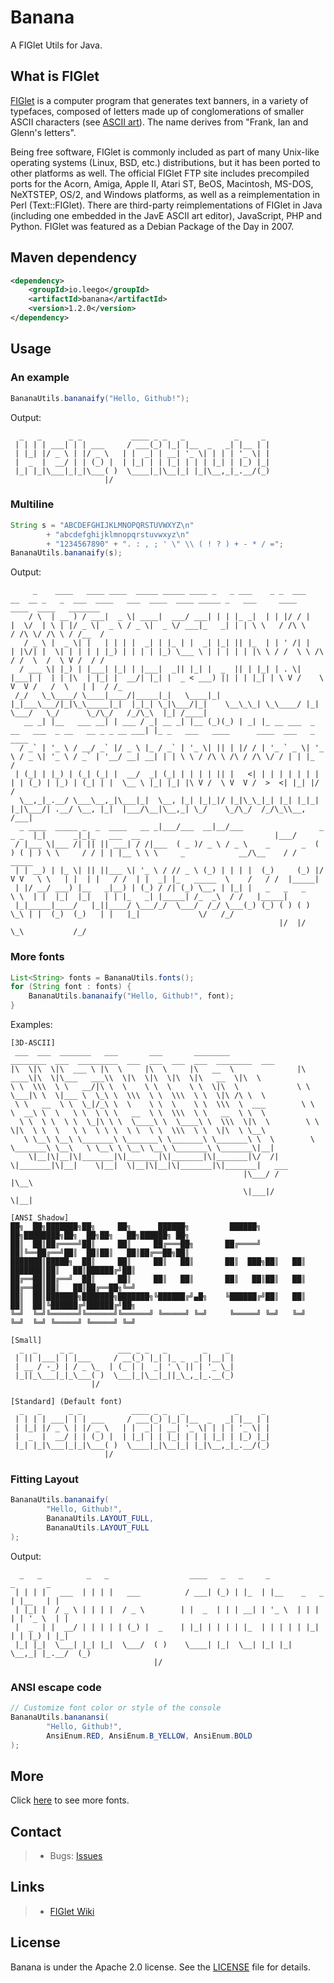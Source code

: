 # Banana

A FIGlet Utils for Java.

## What is FIGlet
 
[FIGlet](https://en.wikipedia.org/wiki/FIGlet) is a computer program that generates text banners, in a variety of typefaces, composed of letters made up of conglomerations of smaller 
ASCII characters (see [ASCII art](https://en.wikipedia.org/wiki/ASCII_art)). The name derives from "Frank, Ian and Glenn's letters".

Being free software, FIGlet is commonly included as part of many Unix-like operating systems (Linux, BSD, etc.) distributions, but it has been ported to other platforms as well. The official FIGlet FTP site includes precompiled ports for the Acorn, Amiga, Apple II, Atari ST, BeOS, Macintosh, MS-DOS, NeXTSTEP, OS/2, and Windows platforms, as well as a reimplementation in Perl (Text::FIGlet). There are third-party reimplementations of FIGlet in Java (including one embedded in the JavE ASCII art editor), JavaScript, PHP and Python. FIGlet was featured as a Debian Package of the Day in 2007.

## Maven dependency

```xml
<dependency>
    <groupId>io.leego</groupId>
    <artifactId>banana</artifactId>
    <version>1.2.0</version>
</dependency>
```

## Usage

### An example 

```java
BananaUtils.bananaify("Hello, Github!");
```
Output: 
```
  _   _      _ _           ____ _ _   _           _     _ 
 | | | | ___| | | ___     / ___(_) |_| |__  _   _| |__ | |
 | |_| |/ _ \ | |/ _ \   | |  _| | __| '_ \| | | | '_ \| |
 |  _  |  __/ | | (_) |  | |_| | | |_| | | | |_| | |_) |_|
 |_| |_|\___|_|_|\___( )  \____|_|\__|_| |_|\__,_|_.__/(_)
                     |/                                   
```


### Multiline

```java
String s = "ABCDEFGHIJKLMNOPQRSTUVWXYZ\n"
        + "abcdefghijklmnopqrstuvwxyz\n"
        + "1234567890" + ". : , ; ' \" \\ ( ! ? ) + - * / =";
BananaUtils.bananaify(s);
```
Output: 
```
     _    ____   ____ ____  _____ _____ ____ _   _ ___    _ _  ___     __  __ _   _  ___  ____   ___  ____  ____ _____ _   ___     ____        ____  ____   _______
    / \  | __ ) / ___|  _ \| ____|  ___/ ___| | | |_ _|  | | |/ / |   |  \/  | \ | |/ _ \|  _ \ / _ \|  _ \/ ___|_   _| | | \ \   / /\ \      / /\ \/ /\ \ / /__  /
   / _ \ |  _ \| |   | | | |  _| | |_ | |  _| |_| || |_  | | ' /| |   | |\/| |  \| | | | | |_) | | | | |_) \___ \ | | | | | |\ \ / /  \ \ /\ / /  \  /  \ V /  / / 
  / ___ \| |_) | |___| |_| | |___|  _|| |_| |  _  || | |_| | . \| |___| |  | | |\  | |_| |  __/| |_| |  _ < ___) || | | |_| | \ V /    \ V  V /   /  \   | |  / /_ 
 /_/   \_\____/ \____|____/|_____|_|   \____|_| |_|___\___/|_|\_\_____|_|  |_|_| \_|\___/|_|    \__\_\_| \_\____/ |_|  \___/   \_/      \_/\_/   /_/\_\  |_| /____|
   __ _| |__   ___ __| | ___ / _| __ _| |__ (_)(_) | _| |_ __ ___  _ __   ___  _ __   __ _ _ __ ___| |_ _   ___   ____      ____  ___   _ ____                     
  / _` | '_ \ / __/ _` |/ _ \ |_ / _` | '_ \| || | |/ / | '_ ` _ \| '_ \ / _ \| '_ \ / _` | '__/ __| __| | | \ \ / /\ \ /\ / /\ \/ / | | |_  /                     
 | (_| | |_) | (_| (_| |  __/  _| (_| | | | | || |   <| | | | | | | | | | (_) | |_) | (_| | |  \__ \ |_| |_| |\ V /  \ V  V /  >  <| |_| |/ /                      
  \__,_|_.__/ \___\__,_|\___|_|  \__, |_| |_|_|/ |_|\_\_|_| |_| |_|_| |_|\___/| .__/ \__, |_|  |___/\__|\__,_| \_/    \_/\_/  /_/\_\\__, /___|                     
  _ ____  _____ _  _  ____   __ _|___/___  __|__/___                 _   _ _  |_|      _|_|_   ___  __                              |___/                          
 / |___ \|___ /| || || ___| / /|___  ( _ )/ _ \ / _ \    _       _  ( ) ( | ) \ \     / / | | |__ \ \ \     _            __/\__    / /  _____                      
 | | __) | |_ \| || ||___ \| '_ \ / // _ \ (_) | | | |  (_)     (_) |/   V V   \ \   | |  | |   / /  | |  _| |_   _____  \    /   / /  |_____|                     
 | |/ __/ ___) |__   _|__) | (_) / /| (_) \__, | |_| |   _   _   _              \ \  | |  |_|  |_|   | | |_   _| |_____| /_  _\  / /   |_____|                     
 |_|_____|____/   |_||____/ \___/_/  \___/  /_/ \___(_) (_) ( ) ( )              \_\ | |  (_)  (_)   | |   |_|             \/   /_/                                
                                                            |/  |/                    \_\           /_/                                                            
```


### More fonts

```java
List<String> fonts = BananaUtils.fonts();
for (String font : fonts) {
    BananaUtils.bananaify("Hello, Github!", font);
}
```
Examples:
```
[3D-ASCII]
 ___  ___  _______   ___       ___       ________                ________  ___  _________  ___  ___  ___  ___  ________  ___       
|\  \|\  \|\  ___ \ |\  \     |\  \     |\   __  \              |\   ____\|\  \|\___   ___\\  \|\  \|\  \|\  \|\   __  \|\  \      
\ \  \\\  \ \   __/|\ \  \    \ \  \    \ \  \|\  \             \ \  \___|\ \  \|___ \  \_\ \  \\\  \ \  \\\  \ \  \|\ /\ \  \     
 \ \   __  \ \  \_|/_\ \  \    \ \  \    \ \  \\\  \  ___        \ \  \  __\ \  \   \ \  \ \ \   __  \ \  \\\  \ \   __  \ \  \    
  \ \  \ \  \ \  \_|\ \ \  \____\ \  \____\ \  \\\  \|\  \        \ \  \|\  \ \  \   \ \  \ \ \  \ \  \ \  \\\  \ \  \|\  \ \__\   
   \ \__\ \__\ \_______\ \_______\ \_______\ \_______\ \  \        \ \_______\ \__\   \ \__\ \ \__\ \__\ \_______\ \_______\|__|   
    \|__|\|__|\|_______|\|_______|\|_______|\|_______|\/  /|        \|_______|\|__|    \|__|  \|__|\|__|\|_______|\|_______|   ___ 
                                                    |\___/ /                                                                  |\__\
                                                    \|___|/                                                                   \|__|
                                                                                                                                   
[ANSI_Shadow]
██╗  ██╗███████╗██╗     ██╗      ██████╗         ██████╗ ██╗████████╗██╗  ██╗██╗   ██╗██████╗ ██╗
██║  ██║██╔════╝██║     ██║     ██╔═══██╗       ██╔════╝ ██║╚══██╔══╝██║  ██║██║   ██║██╔══██╗██║
███████║█████╗  ██║     ██║     ██║   ██║       ██║  ███╗██║   ██║   ███████║██║   ██║██████╔╝██║
██╔══██║██╔══╝  ██║     ██║     ██║   ██║       ██║   ██║██║   ██║   ██╔══██║██║   ██║██╔══██╗╚═╝
██║  ██║███████╗███████╗███████╗╚██████╔╝▄█╗    ╚██████╔╝██║   ██║   ██║  ██║╚██████╔╝██████╔╝██╗
╚═╝  ╚═╝╚══════╝╚══════╝╚══════╝ ╚═════╝ ╚═╝     ╚═════╝ ╚═╝   ╚═╝   ╚═╝  ╚═╝ ╚═════╝ ╚═════╝ ╚═╝
                                                                                                 
[Small]
  _  _     _ _          ___ _ _   _        _    _ 
 | || |___| | |___     / __(_) |_| |_ _  _| |__| |
 | __ / -_) | / _ \_  | (_ | |  _| ' \ || | '_ \_|
 |_||_\___|_|_\___( )  \___|_|\__|_||_\_,_|_.__(_)
                  |/                              

[Standard] (Default font)
  _   _      _ _           ____ _ _   _           _     _ 
 | | | | ___| | | ___     / ___(_) |_| |__  _   _| |__ | |
 | |_| |/ _ \ | |/ _ \   | |  _| | __| '_ \| | | | '_ \| |
 |  _  |  __/ | | (_) |  | |_| | | |_| | | | |_| | |_) |_|
 |_| |_|\___|_|_|\___( )  \____|_|\__|_| |_|\__,_|_.__/(_)
                     |/            
```


### Fitting Layout

```java
BananaUtils.bananaify(
        "Hello, Github!",
        BananaUtils.LAYOUT_FULL,
        BananaUtils.LAYOUT_FULL
);
```
Output:
```
  _   _          _   _                  ____   _   _     _               _       _ 
 | | | |   ___  | | | |   ___          / ___| (_) | |_  | |__    _   _  | |__   | |
 | |_| |  / _ \ | | | |  / _ \        | |  _  | | | __| | '_ \  | | | | | '_ \  | |
 |  _  | |  __/ | | | | | (_) |  _    | |_| | | | | |_  | | | | | |_| | | |_) | |_|
 |_| |_|  \___| |_| |_|  \___/  ( )    \____| |_|  \__| |_| |_|  \__,_| |_.__/  (_)
                                |/                                                 
```


### ANSI escape code

```java
// Customize font color or style of the console
BananaUtils.bananansi(
        "Hello, Github!",
        AnsiEnum.RED, AnsiEnum.B_YELLOW, AnsiEnum.BOLD
);
```


## More

Click [here](https://github.com/yihleego/banana/blob/master/MORE.md) to see more fonts.

## Contact
> * Bugs: [Issues](https://github.com/yihleego/banana/issues)

## Links
> * [FIGlet Wiki](https://en.wikipedia.org/wiki/FIGlet)

## License
Banana is under the Apache 2.0 license. See the [LICENSE](https://github.com/yihleego/banana/blob/master/LICENSE.txt) file for 
details.

